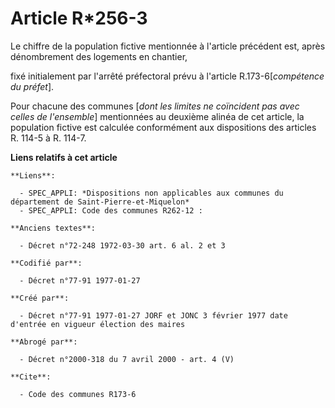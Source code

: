 # Article R*256-3

Le chiffre de la population fictive mentionnée à l'article précédent est, après dénombrement des logements en chantier,

fixé initialement par l'arrêté préfectoral prévu à l'article R.173-6[*compétence du préfet*]. 

Pour chacune des communes [*dont les limites ne coïncident pas avec celles de l'ensemble*] mentionnées au deuxième alinéa de
cet article, la population fictive est calculée conformément aux dispositions des articles R. 114-5 à R. 114-7.

**Liens relatifs à cet article**

	**Liens**:

	  - SPEC_APPLI: *Dispositions non applicables aux communes du département de Saint-Pierre-et-Miquelon*
	  - SPEC_APPLI: Code des communes R262-12 :

	**Anciens textes**:

	  - Décret n°72-248 1972-03-30 art. 6 al. 2 et 3

	**Codifié par**:

	  - Décret n°77-91 1977-01-27

	**Créé par**:

	  - Décret n°77-91 1977-01-27 JORF et JONC 3 février 1977 date d'entrée en vigueur élection des maires

	**Abrogé par**:

	  - Décret n°2000-318 du 7 avril 2000 - art. 4 (V)

	**Cite**:

	  - Code des communes R173-6
